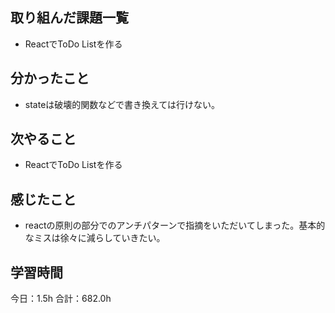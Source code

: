 ## 取り組んだ課題一覧
* ReactでToDo Listを作る
## 分かったこと
* stateは破壊的関数などで書き換えては行けない。
      
    
    

## 次やること
* ReactでToDo Listを作る
## 感じたこと
* reactの原則の部分でのアンチパターンで指摘をいただいてしまった。基本的なミスは徐々に減らしていきたい。
 
## 学習時間
今日：1.5h
合計：682.0h
